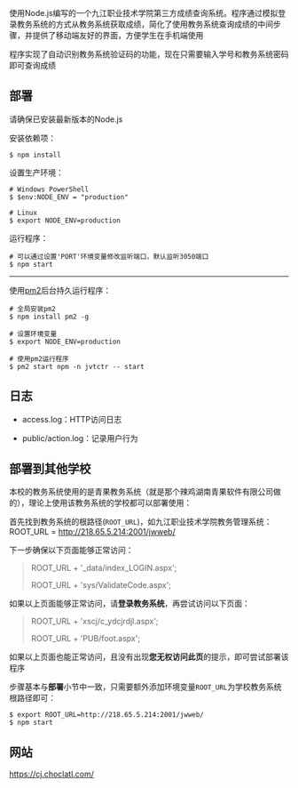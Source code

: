 使用Node.js编写的一个九江职业技术学院第三方成绩查询系统。程序通过模拟登录教务系统的方式从教务系统获取成绩，简化了使用教务系统查询成绩的中间步骤，并提供了移动端友好的界面，方便学生在手机端使用

程序实现了自动识别教务系统验证码的功能，现在只需要输入学号和教务系统密码即可查询成绩

## 部署

请确保已安装最新版本的Node.js

安装依赖项：

```
$ npm install
```

设置生产环境：

```
# Windows PowerShell
$ $env:NODE_ENV = "production"

# Linux
$ export NODE_ENV=production
```

运行程序：

```
# 可以通过设置'PORT'环境变量修改监听端口，默认监听3050端口
$ npm start
```

---

使用[pm2](https://github.com/Unitech/pm2)后台持久运行程序：

```
# 全局安装pm2
$ npm install pm2 -g

# 设置环境变量
$ export NODE_ENV=production

# 使用pm2运行程序
$ pm2 start npm -n jvtctr -- start
```


## 日志

- access.log：HTTP访问日志

- public/action.log：记录用户行为


## 部署到其他学校

本校的教务系统使用的是青果教务系统（就是那个辣鸡湖南青果软件有限公司做的），理论上使用该教务系统的学校都可以部署使用：

首先找到教务系统的根路径(`ROOT_URL`)，如九江职业技术学院教务管理系统：ROOT_URL = <http://218.65.5.214:2001/jwweb/>

下一步确保以下页面能够正常访问：

> ROOT_URL + '_data/index_LOGIN.aspx';
> 
> ROOT_URL + 'sys/ValidateCode.aspx';

如果以上页面能够正常访问，请**登录教务系统**，再尝试访问以下页面：

> ROOT_URL + 'xscj/c_ydcjrdjl.aspx';
> 
> ROOT_URL + 'PUB/foot.aspx';

如果以上页面也能正常访问，且没有出现**您无权访问此页**的提示，即可尝试部署该程序

步骤基本与**部署**小节中一致，只需要额外添加环境变量`ROOT_URL`为学校教务系统根路径即可：

```
$ export ROOT_URL=http://218.65.5.214:2001/jwweb/
$ npm start
```

## 网站

<https://cj.choclatl.com/>